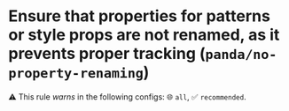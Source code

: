 # Ensure that properties for patterns or style props are not renamed, as it prevents proper tracking (`panda/no-property-renaming`)

⚠️ This rule _warns_ in the following configs: 🌐 `all`, ✅ `recommended`.

<!-- end auto-generated rule header -->
